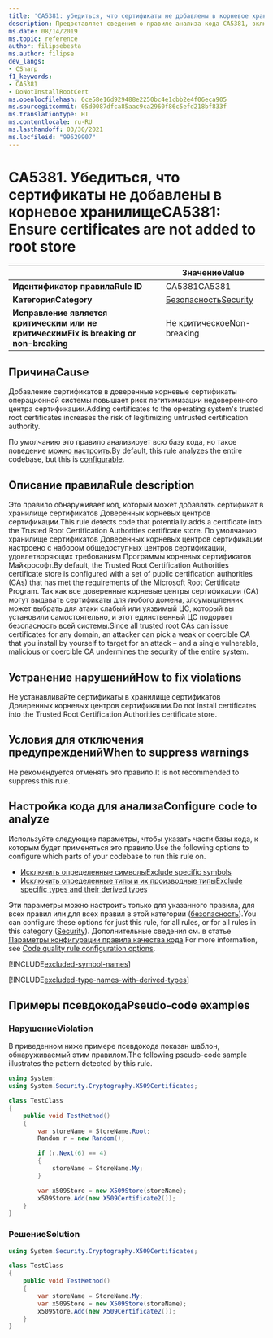 ```yaml
---
title: 'CA5381: убедиться, что сертификаты не добавлены в корневое хранилище (анализ кода)'
description: Предоставляет сведения о правиле анализа кода CA5381, включая причины нарушений и способы их устранения, а также условия отключения правила.
ms.date: 08/14/2019
ms.topic: reference
author: filipsebesta
ms.author: filipse
dev_langs:
- CSharp
f1_keywords:
- CA5381
- DoNotInstallRootCert
ms.openlocfilehash: 6ce58e16d929488e2250bc4e1cbb2e4f06eca905
ms.sourcegitcommit: 05d0087dfca85aac9ca2960f86c5efd218bf833f
ms.translationtype: HT
ms.contentlocale: ru-RU
ms.lasthandoff: 03/30/2021
ms.locfileid: "99629907"
---
```

# <a name="ca5381-ensure-certificates-are-not-added-to-root-store"></a><span data-ttu-id="479ea-103">CA5381. Убедиться, что сертификаты не добавлены в корневое хранилище</span><span class="sxs-lookup"><span data-stu-id="479ea-103">CA5381: Ensure certificates are not added to root store</span></span>

| | <span data-ttu-id="479ea-104">Значение</span><span class="sxs-lookup"><span data-stu-id="479ea-104">Value</span></span> |
|-|-|
| <span data-ttu-id="479ea-105">**Идентификатор правила**</span><span class="sxs-lookup"><span data-stu-id="479ea-105">**Rule ID**</span></span> |<span data-ttu-id="479ea-106">CA5381</span><span class="sxs-lookup"><span data-stu-id="479ea-106">CA5381</span></span>|
| <span data-ttu-id="479ea-107">**Категория**</span><span class="sxs-lookup"><span data-stu-id="479ea-107">**Category**</span></span> |[<span data-ttu-id="479ea-108">Безопасность</span><span class="sxs-lookup"><span data-stu-id="479ea-108">Security</span></span>](security-warnings.md)|
| <span data-ttu-id="479ea-109">**Исправление является критическим или не критическим**</span><span class="sxs-lookup"><span data-stu-id="479ea-109">**Fix is breaking or non-breaking**</span></span> |<span data-ttu-id="479ea-110">Не критическое</span><span class="sxs-lookup"><span data-stu-id="479ea-110">Non-breaking</span></span>|

## <a name="cause"></a><span data-ttu-id="479ea-111">Причина</span><span class="sxs-lookup"><span data-stu-id="479ea-111">Cause</span></span>

<span data-ttu-id="479ea-112">Добавление сертификатов в доверенные корневые сертификаты операционной системы повышает риск легитимизации недоверенного центра сертификации.</span><span class="sxs-lookup"><span data-stu-id="479ea-112">Adding certificates to the operating system's trusted root certificates increases the risk of legitimizing untrusted certification authority.</span></span>

<span data-ttu-id="479ea-113">По умолчанию это правило анализирует всю базу кода, но такое поведение [можно настроить](#configure-code-to-analyze).</span><span class="sxs-lookup"><span data-stu-id="479ea-113">By default, this rule analyzes the entire codebase, but this is [configurable](#configure-code-to-analyze).</span></span>

## <a name="rule-description"></a><span data-ttu-id="479ea-114">Описание правила</span><span class="sxs-lookup"><span data-stu-id="479ea-114">Rule description</span></span>

<span data-ttu-id="479ea-115">Это правило обнаруживает код, который может добавлять сертификат в хранилище сертификатов Доверенных корневых центров сертификации.</span><span class="sxs-lookup"><span data-stu-id="479ea-115">This rule detects code that potentially adds a certificate into the Trusted Root Certification Authorities certificate store.</span></span> <span data-ttu-id="479ea-116">По умолчанию хранилище сертификатов Доверенных корневых центров сертификации настроено с набором общедоступных центров сертификации, удовлетворяющих требованиям Программы корневых сертификатов Майкрософт.</span><span class="sxs-lookup"><span data-stu-id="479ea-116">By default, the Trusted Root Certification Authorities certificate store is configured with a set of public certification authorities (CAs) that has met the requirements of the Microsoft Root Certificate Program.</span></span> <span data-ttu-id="479ea-117">Так как все доверенные корневые центры сертификации (CA) могут выдавать сертификаты для любого домена, злоумышленник может выбрать для атаки слабый или уязвимый ЦС, который вы установили самостоятельно, и этот единственный ЦС подорвет безопасность всей системы.</span><span class="sxs-lookup"><span data-stu-id="479ea-117">Since all trusted root CAs can issue certificates for any domain, an attacker can pick a weak or coercible CA that you install by yourself to target for an attack – and a single vulnerable, malicious or coercible CA undermines the security of the entire system.</span></span>

## <a name="how-to-fix-violations"></a><span data-ttu-id="479ea-118">Устранение нарушений</span><span class="sxs-lookup"><span data-stu-id="479ea-118">How to fix violations</span></span>

<span data-ttu-id="479ea-119">Не устанавливайте сертификаты в хранилище сертификатов Доверенных корневых центров сертификации.</span><span class="sxs-lookup"><span data-stu-id="479ea-119">Do not install certificates into the Trusted Root Certification Authorities certificate store.</span></span>

## <a name="when-to-suppress-warnings"></a><span data-ttu-id="479ea-120">Условия для отключения предупреждений</span><span class="sxs-lookup"><span data-stu-id="479ea-120">When to suppress warnings</span></span>

<span data-ttu-id="479ea-121">Не рекомендуется отменять это правило.</span><span class="sxs-lookup"><span data-stu-id="479ea-121">It is not recommended to suppress this rule.</span></span>

## <a name="configure-code-to-analyze"></a><span data-ttu-id="479ea-122">Настройка кода для анализа</span><span class="sxs-lookup"><span data-stu-id="479ea-122">Configure code to analyze</span></span>

<span data-ttu-id="479ea-123">Используйте следующие параметры, чтобы указать части базы кода, к которым будет применяться это правило.</span><span class="sxs-lookup"><span data-stu-id="479ea-123">Use the following options to configure which parts of your codebase to run this rule on.</span></span>

- [<span data-ttu-id="479ea-124">Исключить определенные символы</span><span class="sxs-lookup"><span data-stu-id="479ea-124">Exclude specific symbols</span></span>](#exclude-specific-symbols)
- [<span data-ttu-id="479ea-125">Исключить определенные типы и их производные типы</span><span class="sxs-lookup"><span data-stu-id="479ea-125">Exclude specific types and their derived types</span></span>](#exclude-specific-types-and-their-derived-types)

<span data-ttu-id="479ea-126">Эти параметры можно настроить только для указанного правила, для всех правил или для всех правил в этой категории ([безопасность](security-warnings.md)).</span><span class="sxs-lookup"><span data-stu-id="479ea-126">You can configure these options for just this rule, for all rules, or for all rules in this category ([Security](security-warnings.md)).</span></span> <span data-ttu-id="479ea-127">Дополнительные сведения см. в статье [Параметры конфигурации правила качества кода](../code-quality-rule-options.md).</span><span class="sxs-lookup"><span data-stu-id="479ea-127">For more information, see [Code quality rule configuration options](../code-quality-rule-options.md).</span></span>

[!INCLUDE[excluded-symbol-names](~/includes/code-analysis/excluded-symbol-names.md)]

[!INCLUDE[excluded-type-names-with-derived-types](~/includes/code-analysis/excluded-type-names-with-derived-types.md)]

## <a name="pseudo-code-examples"></a><span data-ttu-id="479ea-128">Примеры псевдокода</span><span class="sxs-lookup"><span data-stu-id="479ea-128">Pseudo-code examples</span></span>

### <a name="violation"></a><span data-ttu-id="479ea-129">Нарушение</span><span class="sxs-lookup"><span data-stu-id="479ea-129">Violation</span></span>

<span data-ttu-id="479ea-130">В приведенном ниже примере псевдокода показан шаблон, обнаруживаемый этим правилом.</span><span class="sxs-lookup"><span data-stu-id="479ea-130">The following pseudo-code sample illustrates the pattern detected by this rule.</span></span>

```csharp
using System;
using System.Security.Cryptography.X509Certificates;

class TestClass
{
    public void TestMethod()
    {
        var storeName = StoreName.Root;
        Random r = new Random();

        if (r.Next(6) == 4)
        {
            storeName = StoreName.My;
        }

        var x509Store = new X509Store(storeName);
        x509Store.Add(new X509Certificate2());
    }
}
```

### <a name="solution"></a><span data-ttu-id="479ea-131">Решение</span><span class="sxs-lookup"><span data-stu-id="479ea-131">Solution</span></span>

```csharp
using System.Security.Cryptography.X509Certificates;

class TestClass
{
    public void TestMethod()
    {
        var storeName = StoreName.My;
        var x509Store = new X509Store(storeName);
        x509Store.Add(new X509Certificate2());
    }
}
```
